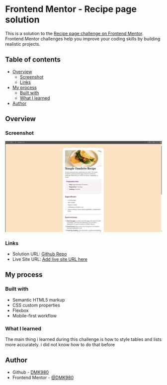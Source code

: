 # Frontend Mentor - Recipe page solution

This is a solution to the [Recipe page challenge on Frontend Mentor](https://www.frontendmentor.io/challenges/recipe-page-KiTsR8QQKm). Frontend Mentor challenges help you improve your coding skills by building realistic projects. 

## Table of contents

- [Overview](#overview)
  - [Screenshot](#screenshot)
  - [Links](#links)
- [My process](#my-process)
  - [Built with](#built-with)
  - [What I learned](#what-i-learned)
- [Author](#author)


## Overview

### Screenshot

![](./assets/images/Screenshot%20(13).png)

### Links

- Solution URL: [Github Repo](https://github.com/DMK980/frontendMentor/tree/main/recipe-page-main)
- Live Site URL: [Add live site URL here](https://dmk980.github.io/recipe-page-main/)

## My process

### Built with

- Semantic HTML5 markup
- CSS custom properties
- Flexbox
- Mobile-first workflow

### What I learned

The main thing i learned during this challenge is how to style tables and lists more
accurately. i did not know how to do that before

## Author

- Github - [DMK980](https://github.com/DMK980)
- Frontend Mentor - [@DMK980](https://www.frontendmentor.io/profile/DMK980)
